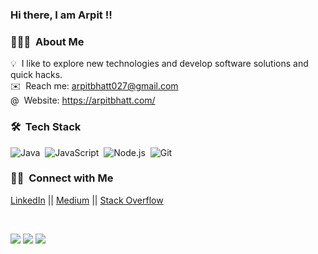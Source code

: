 ### Hi there, I am Arpit !!

### 👨🏻‍💻 &nbsp;About Me

💡 &nbsp;I like to explore new technologies and develop software solutions and quick hacks.<br>
✉️ &nbsp;Reach me: arpitbhatt027@gmail.com <br>
@  &nbsp;Website: https://arpitbhatt.com/

### 🛠 &nbsp;Tech Stack
![Java](https://img.shields.io/badge/-Java-05122A?style=flat&logo=Java&logoColor=FFA518)&nbsp;
![JavaScript](https://img.shields.io/badge/-JavaScript-05122A?style=flat&logo=javascript)&nbsp;
![Node.js](https://img.shields.io/badge/-Node.js-05122A?style=flat&logo=node.js)&nbsp;
![Git](https://img.shields.io/badge/-Git-05122A?style=flat&logo=git)&nbsp;

### 🤝🏻 &nbsp;Connect with Me
<a href="https://www.linkedin.com/in/arpit-bhatt-3a413b62/">LinkedIn</a> ||
<a href="https://arpitbhatt027.medium.com/">Medium</a> ||
<a href="https://stackoverflow.com/users/9775271/arpitbhatt027?tab=profile">Stack Overflow</a> 
<br>

<br/>

<a href="https://www.instagram.com/arpitbhatt027/"><img src="https://img.shields.io/badge/@arpitbhatt027_-%23E4405F.svg?&style=for-the-badge&logo=instagram&logoColor=white"></a>   <a href="https://www.linkedin.com/in/arpit-bhatt-3a413b62/"><img src="https://img.shields.io/badge/Arpit%20Bhatt-%230077B5.svg?&style=for-the-badge&logo=linkedin&logoColor=white" ></a>   <a  href="https://arpitbhatt027.medium.com/"><img src="https://img.shields.io/badge/@arpitbhatt027-%2312100E.svg?&style=for-the-badge&logo=medium&logoColor=white"></a>
